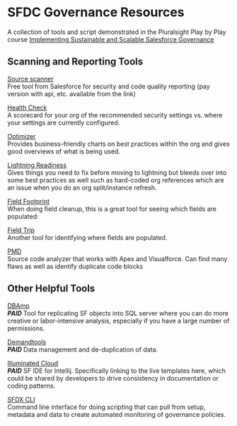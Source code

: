 # SFDC Governance Resources
A collection of tools and script demonstrated in the Pluralsight Play by Play course [Implementing Sustainable and Scalable Salesforce Governance](http://www.pluralsight.com/courses/play-by-play-implementing-sustainable-scalable-salesforce-governance)

## Scanning and Reporting Tools
[Source scanner](https://security.secure.force.com/security/tools/forcecom/scanner)  
Free tool from Salesforce for security and code quality reporting (pay version with api, etc. available from the link)

[Health Check](https://login.salesforce.com/_ui/security/dashboard/aura/SecurityDashboardAuraContainer?retURL=%2Fui%2F)  
A scorecard for your org of the recommended security settings vs. where your settings are currently configured.

[Optimizer](https://login.salesforce.com/ui/setup/optimizer/OptimizerSetupPage?setupid=SalesforceOptimizer&retURL=%2Fui%2Fsetup%2FSetup%3Fsetupid%3DMonitoring)  
Provides business-friendly charts on best practices within the org and gives good overviews of what is being used.

[Lightning Readiness](https://login.salesforce.com/ui/setup/lightning/Enable)  
Gives things you need to fix before moving to lightning but bleeds over into some best practices as well such as hard-coded org references which are an issue when you do an org split/instance refresh.

[Field Footprint](https://appexchange.salesforce.com/listingDetail?listingId=a0N3A00000EShrRUAT)  
When doing field cleanup, this is a great tool for seeing which fields are populated:

[Field Trip](https://appexchange.salesforce.com/appxListingDetail?listingId=a0N30000003HSXEEA4)  
Another tool for identifying where fields are populated. 

[PMD](https://github.com/pmd/pmd)  
Source code analyzer that works with Apex and Visualforce. Can find many flaws as well as identify duplicate code blocks

## Other Helpful Tools
[DBAmp](http://www.forceamp.com/)  
***PAID*** Tool for replicating SF objects into SQL server where you can do more creative or labor-intensive analysis, especially if you have a large number of permissions.

[Demandtools](https://www.validity.com/product-demand/)  
***PAID*** Data management and de-duplication of data.

[Illuminated Cloud](http://www.illuminatedcloud.com/home/completion/livetemplates)  
***PAID*** SF IDE for Intellij.  Specifically linking to the live templates here, which could be shared by developers to drive consistency in documentation or coding patterns.

[SFDX CLI](https://developer.salesforce.com/tools/sfdxcli)  
Command line interface for doing scripting that can pull from setup, metadata and data to create automated monitoring of governance policies.
